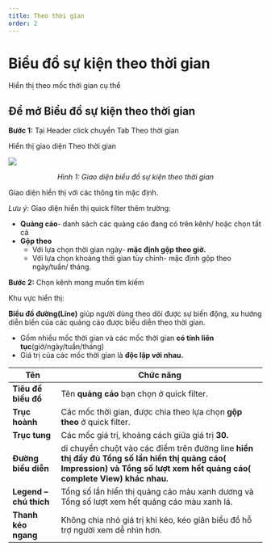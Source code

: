 ```yaml
---
title: Theo thời gian
order: 2
---
```

# Biểu đồ sự kiện theo thời gian
Hiển thị theo mốc thời gian cụ thể
## Để mở Biểu đồ sự kiện theo thời gian

**Bước 1:** Tại Header click chuyển Tab Theo thời gian

Hiển thị giao diện Theo thời gian

![](/11-image/event-chart-by-timeseries.png)

<center>

*Hình 1: Giao diện biểu đồ sự kiện theo thời gian*

</center>

Giao diện hiển thị với các thông tin mặc định.

*Lưu ý:* Giao diện hiển thị quick filter thêm trường:
* **Quảng cáo**- danh sách các quảng cáo đang có trên kênh/ hoặc chọn tất cả
* **Gộp theo**
    * Với lựa chọn thời gian ngày- **mặc định gộp theo giờ.**
    * Với lựa chọn khoảng thời gian tùy chỉnh- mặc định gộp theo ngày/tuần/ tháng.

**Bước 2:** Chọn kênh mong muốn tìm kiếm

Khu vực hiển thị:

**Biểu đồ đường(Line)** giúp người dùng theo dõi được sự biến động, xu hướng diễn biến của các quảng cáo được biểu diễn theo thời gian.
* Gồm nhiều mốc thời gian và các mốc thời gian **có tính liên tục**(giờ/ngày/tuần/tháng)
* Giá trị của các mốc thời gian là **độc lập với nhau.**


| Tên        | Chức năng                                                    |
| -------------- | ------------------------------------------------------------ |
| **Tiêu đề biểu đồ**         | Tên **quảng cáo** bạn chọn ở quick filter. |
| **Trục hoành**        | Các mốc thời gian, được chia theo lựa chọn **gộp theo** ở quick filter.                          |
| **Trục tung**      | Các mốc giá trị, khoảng cách giữa giá trị **30.** |
| **Đường biểu diễn** | di chuyển chuột vào các điểm trên đường line **hiển thị đầy đủ Tổng số lần hiển thị quảng cáo( Impression) và Tổng số lượt xem hết quảng cáo( complete View) khác nhau.**              |
| **Legend – chú thích** | Tổng số lần hiển thị quảng cáo màu xanh dương và  Tổng số lượt xem hết quảng cáo màu xanh lá. |
| **Thanh kéo ngang** | Không chia nhỏ giá trị khi kéo, kéo giãn biểu đồ hỗ trợ người xem dễ nhìn hơn.  |
